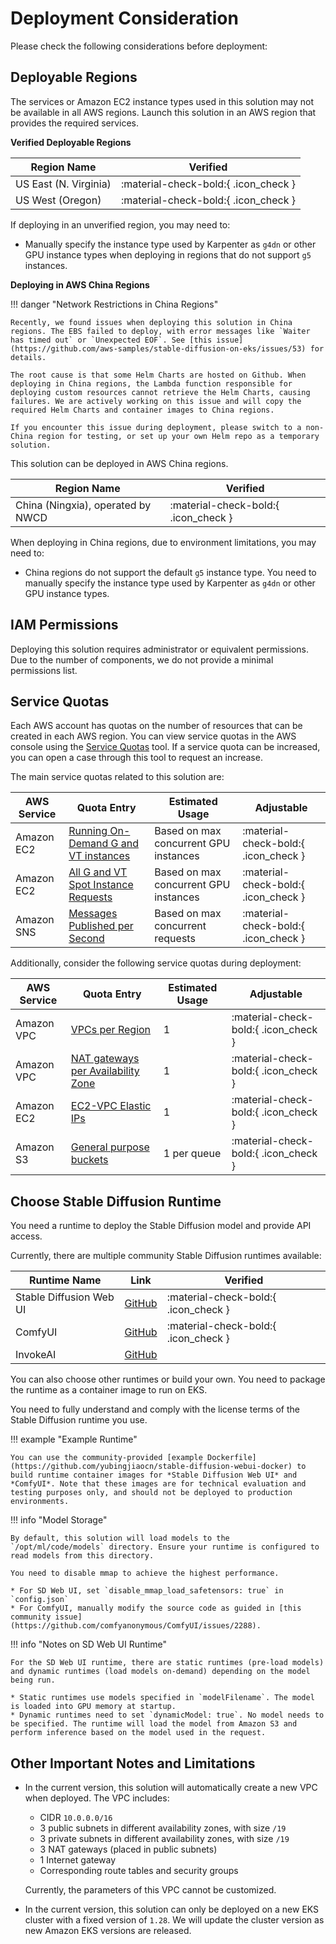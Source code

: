 # Deployment Consideration

Please check the following considerations before deployment:

## Deployable Regions
The services or Amazon EC2 instance types used in this solution may not be available in all AWS regions. Launch this solution in an AWS region that provides the required services.

**Verified Deployable Regions**

| Region Name | Verified |
|-------------|----------|
| US East (N. Virginia) | :material-check-bold:{ .icon_check } |
| US West (Oregon) | :material-check-bold:{ .icon_check } |

If deploying in an unverified region, you may need to:

* Manually specify the instance type used by Karpenter as `g4dn` or other GPU instance types when deploying in regions that do not support `g5` instances.

**Deploying in AWS China Regions**

!!! danger "Network Restrictions in China Regions"

    Recently, we found issues when deploying this solution in China regions. The EBS failed to deploy, with error messages like `Waiter has timed out` or `Unexpected EOF`. See [this issue](https://github.com/aws-samples/stable-diffusion-on-eks/issues/53) for details.

    The root cause is that some Helm Charts are hosted on Github. When deploying in China regions, the Lambda function responsible for deploying custom resources cannot retrieve the Helm Charts, causing failures. We are actively working on this issue and will copy the required Helm Charts and container images to China regions.

    If you encounter this issue during deployment, please switch to a non-China region for testing, or set up your own Helm repo as a temporary solution.

This solution can be deployed in AWS China regions.

| Region Name | Verified |
|-------------|----------|
| China (Ningxia), operated by NWCD | :material-check-bold:{ .icon_check } |

When deploying in China regions, due to environment limitations, you may need to:

* China regions do not support the default `g5` instance type. You need to manually specify the instance type used by Karpenter as `g4dn` or other GPU instance types.

## IAM Permissions

Deploying this solution requires administrator or equivalent permissions. Due to the number of components, we do not provide a minimal permissions list.

## Service Quotas

Each AWS account has quotas on the number of resources that can be created in each AWS region. You can view service quotas in the AWS console using the [Service Quotas](https://console.aws.amazon.com/servicequotas/home/) tool. If a service quota can be increased, you can open a case through this tool to request an increase.

The main service quotas related to this solution are:

| AWS Service | Quota Entry | Estimated Usage | Adjustable |
|-------------|--------------|------------------|------------|
| Amazon EC2 | [Running On-Demand G and VT instances](https://console.aws.amazon.com/servicequotas/home/services/ec2/quotas/L-DB2E81BA) | Based on max concurrent GPU instances | :material-check-bold:{ .icon_check } |
| Amazon EC2 | [All G and VT Spot Instance Requests](https://console.aws.amazon.com/servicequotas/home/services/ec2/quotas/L-3819A6DF) | Based on max concurrent GPU instances | :material-check-bold:{ .icon_check } |
| Amazon SNS | [Messages Published per Second](https://console.aws.amazon.com/servicequotas/home/services/sns/quotas/L-F8E2BA85) | Based on max concurrent requests | :material-check-bold:{ .icon_check } |

Additionally, consider the following service quotas during deployment:

| AWS Service | Quota Entry | Estimated Usage | Adjustable |
|-------------|--------------|------------------|------------|
| Amazon VPC | [VPCs per Region](https://console.aws.amazon.com/servicequotas/home/services/vpc/quotas/L-F678F1CE) | 1 | :material-check-bold:{ .icon_check } |
| Amazon VPC | [NAT gateways per Availability Zone](https://console.aws.amazon.com/servicequotas/home/services/vpc/quotas/L-FE5A380F) | 1 | :material-check-bold:{ .icon_check } |
| Amazon EC2 | [EC2-VPC Elastic IPs](https://console.aws.amazon.com/servicequotas/home/services/ec2/quotas/L-0263D0A3) | 1 | :material-check-bold:{ .icon_check } |
| Amazon S3 | [General purpose buckets](https://console.aws.amazon.com/servicequotas/home/services/s3/quotas/L-DC2B2D3D) | 1 per queue | :material-check-bold:{ .icon_check } |

## Choose Stable Diffusion Runtime

You need a runtime to deploy the Stable Diffusion model and provide API access.

Currently, there are multiple community Stable Diffusion runtimes available:

| Runtime Name | Link | Verified |
|---------------|------|----------|
| Stable Diffusion Web UI | [GitHub](https://github.com/AUTOMATIC1111/stable-diffusion-webui) | :material-check-bold:{ .icon_check } |
| ComfyUI | [GitHub](https://github.com/comfyanonymous/ComfyUI) | :material-check-bold:{ .icon_check } |
| InvokeAI | [GitHub](https://github.com/invoke-ai/InvokeAI) | |

You can also choose other runtimes or build your own. You need to package the runtime as a container image to run on EKS.

You need to fully understand and comply with the license terms of the Stable Diffusion runtime you use.

!!! example "Example Runtime"

    You can use the community-provided [example Dockerfile](https://github.com/yubingjiaocn/stable-diffusion-webui-docker) to build runtime container images for *Stable Diffusion Web UI* and *ComfyUI*. Note that these images are for technical evaluation and testing purposes only, and should not be deployed to production environments.

!!! info "Model Storage"

    By default, this solution will load models to the `/opt/ml/code/models` directory. Ensure your runtime is configured to read models from this directory.

    You need to disable mmap to achieve the highest performance.

    * For SD Web UI, set `disable_mmap_load_safetensors: true` in `config.json`
    * For ComfyUI, manually modify the source code as guided in [this community issue](https://github.com/comfyanonymous/ComfyUI/issues/2288).

!!! info "Notes on SD Web UI Runtime"

    For the SD Web UI runtime, there are static runtimes (pre-load models) and dynamic runtimes (load models on-demand) depending on the model being run.

    * Static runtimes use models specified in `modelFilename`. The model is loaded into GPU memory at startup.
    * Dynamic runtimes need to set `dynamicModel: true`. No model needs to be specified. The runtime will load the model from Amazon S3 and perform inference based on the model used in the request.

## Other Important Notes and Limitations

- In the current version, this solution will automatically create a new VPC when deployed. The VPC includes:
    - CIDR `10.0.0.0/16`
    - 3 public subnets in different availability zones, with size `/19`
    - 3 private subnets in different availability zones, with size `/19`
    - 3 NAT gateways (placed in public subnets)
    - 1 Internet gateway
    - Corresponding route tables and security groups

    Currently, the parameters of this VPC cannot be customized.

- In the current version, this solution can only be deployed on a new EKS cluster with a fixed version of `1.28`. We will update the cluster version as new Amazon EKS versions are released.